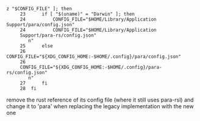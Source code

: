 ```
z "$CONFIG_FILE" ]; then
     23      if [ "$(uname)" = "Darwin" ]; then
     24          CONFIG_FILE="$HOME/Library/Application Support/para/config.json"
     24          CONFIG_FILE="$HOME/Library/Application 
     Support/para-rs/config.json"
        n"
     25      else
     26          CONFIG_FILE="${XDG_CONFIG_HOME:-$HOME/.config}/para/config.json"
     26          
     CONFIG_FILE="${XDG_CONFIG_HOME:-$HOME/.config}/para-rs/config.json"
        n"
     27      fi
     28  fi
```

remove the rust reference of its config file (where it still uses para-rsl) and change it to 'para'
when replacing the legacy implementation with the new one

```